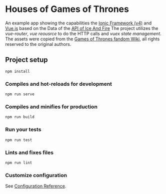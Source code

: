 # Houses of Games of Thrones
An example app showing the capabilities the [Ionic Framework (v4)](https://ionicframework.com) and [Vue.js](https:) based on the Data of the [API of Ice And Fire](https://anapioficeandfire.com/)
The project utilizes the _vue-router_, _vue reousrce_ to do the HTTP calls and _vuex state management_.
The assets were copied from the [Games of Thrones fandom Wiki](https://gameofthrones.fandom.com/wiki/Game_of_Thrones_Wiki), all rights reserved to the original authors.
## Project setup
```
npm install
```

### Compiles and hot-reloads for development
```
npm run serve
```

### Compiles and minifies for production
```
npm run build
```

### Run your tests
```
npm run test
```

### Lints and fixes files
```
npm run lint
```

### Customize configuration
See [Configuration Reference](https://cli.vuejs.org/config/).
